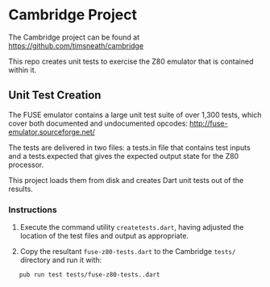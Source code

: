 # Cambridge Project

The Cambridge project can be found at <https://github.com/timsneath/cambridge>

This repo creates unit tests to exercise the Z80 emulator that is contained
within it.

## Unit Test Creation

The FUSE emulator contains a large unit test suite of over 1,300 tests,
which cover both documented and undocumented opcodes:
   <http://fuse-emulator.sourceforge.net/>

The tests are delivered in two files: a tests.in file that contains test
inputs and a tests.expected that gives the expected output state for the
Z80 processor.

This project loads them from disk and creates Dart unit tests out
of the results.

### Instructions

1. Execute the command utility `createtests.dart`, having adjusted the
   location of the test files and output as appropriate.

2. Copy the resultant `fuse-z80-tests.dart` to the Cambridge `tests/`
   directory and run it with:

```bash
   pub run test tests/fuse-z80-tests..dart
```
